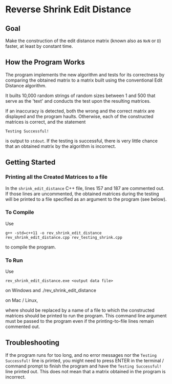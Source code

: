 # Reverse Shrink Edit Distance

## Goal

Make the construction of the edit distance matrix (known also as `NxN` or `D`) faster, at least by constant time.

## How the Program Works

The program implements the new algorithm and tests for its correctness by comparing the obtained matrix to a matrix built using the conventional Edit Distance algorithm.

It builts 10,000 random strings of random sizes between 1 and 500 that serve as the 'text' and conducts the test upon the resulting matrices.

If an inaccuracy is detected, both the wrong and the correct matrix are displayed and the program haults. Otherwise, each of the constructed matrices is correct, and the statement

    Testing Successful!

is output to `stdout`. If the testing is successful, there is very little chance that an obtained matrix by the algorithm is incorrect.

## Getting Started

### Printing all the Created Matrices to a file

In the `shrink_edit_distance` C++ file, lines 157 and 187 are commented out. If those lines are uncommented, the obtained matrices during the testing will be printed to a file specified as an argument to the program (see below).

### To Compile

Use

    g++ -std=c++11 -o rev_shrink_edit_distance rev_shrink_edit_distance.cpp rev_testing_shrink.cpp

to compile the program.

### To Run

Use

    rev_shrink_edit_distance.exe <output data file>

on Windows and
    ./rev_shrink_edit_distance <output data file>

on Mac / Linux,

where **<output data file>** should be replaced by a name of a file to which the constructed matrices should be printed to run the program. This command line argument must be passed to the program even if the printing-to-file lines remain commented out.

## Troubleshooting

If the program runs for too long, and no error messages nor the `Testing Successful!` line is printed, you might need to press ENTER in the terminal / command prompt to finish the program and have the `Testing Successful!` line printed out. This does not mean that a matrix obtained in the program is incorrect.

